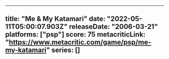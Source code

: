 
---
title: "Me & My Katamari"
date: "2022-05-11T05:00:07.903Z"
releaseDate: "2006-03-21"
platforms: ["psp"]
score: 75
metacriticLink: "https://www.metacritic.com/game/psp/me-my-katamari"
series: []
---
